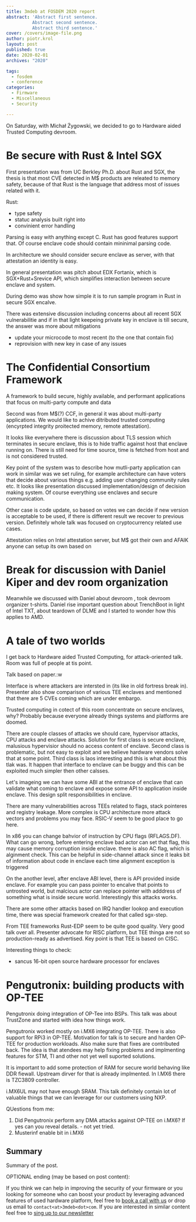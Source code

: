 ```yaml
---
title: 3mdeb at FOSDEM 2020 report
abstract: 'Abstract first sentence.
          Abstract second sentence.
          Abstract third sentence.'
cover: /covers/image-file.png
author: piotr.krol
layout: post
published: true
date: 2020-02-01
archives: "2020"

tags:
  - fosdem
  - conference
categories:
  - Firmware
  - Miscellaneous
  - Security

---
```


On Saturday, with Michał Żygowski, we decided to go to Hardware aided Trusted Computing devroom.

# Be secure with Rust & Intel SGX

First presentation was from UC Berkley Ph.D. about Rust and SGX, the thesis is
that most CVE detected in M$ products are releated to memory safety, because of
that Rust is the language that address most of issues related with it.

Rust:
- type safety
- statuc analysis built right into
- convinient error handling

Parsing is easy with anything except C. Rust has good features support that. Of
course enclave code should contain mininimal parsing code.

In architecture we should consider secure enclave as server, with that
attestation an identity is easy.

In general presentation was pitch about EDX Fortanix, which is SGX+Rust+Srevice
API, which simplifies interaction between secure enclave and system.

During demo was show how simple it is to run sample program in Rust in secure SGX encalve.

There was extensive discussion including concerns about all recent SGX
vulnerabilitie and if in that light keepeing private key in enclave is till
secure, the answer was more about mitigations
- update your microcode to most recent (to the one that contain fix)
- reprovision with new key in case of any issues

# The Confidential Consortium Framework

A framework to build secure, highly available, and performant applications that focus on multi-party compute and data

Second was from M$(?) CCF, in general it was about multi-party applications. We
would like to achive ditributed trusted computing (encyrpted integrity
proitected memory, remote attestation).

It looks like everywhere there is discussion about TLS session which terminates
in secure enclave, this is to hide traffic against host that enclave running
on. There is still need for time source, time is fetched from host and is not
considered trusted.

Key point of the system was to describe how mutli-party application can work in
similar was we set ruling, for example architecture can have voters that decide
about various things e.g. adding user changing community rules etc. It looks
like presentation discussed implementation/design of decision making system.
Of course everything use enclaves and secure communication.

Other case is code update, so based on votes we can decide if new version is
acceptable to be used, if there is different result we recover to previous
version. Definitely whole talk was focused on cryptocurrency related use cases.

Attestation relies on Intel attestation server, but M$ got their own and AFAIK
anyone can setup its own based on 

# Break for discussion with Daniel Kiper and dev room organization

Meanwhile we discussed with Daniel about devroom , took devroom organizer
t-shirts. Daniel rise important question about TrenchBoot in light of Intel
TXT, about teardown of DLME  and I started to wonder how this applies to AMD.

# A tale of two worlds

I get back to Hardware aided Trusted Computing, for attack-oriented talk. Room
was full of people at tis point.

Talk based on paper.:w

Interface is where attackers are intersted in (its like in old fortress break
in). Presenter also show comparison of various TEE enclaves and mentioned that
there are 5 CVEs coming which are under embargo.

Trusted computing in cotect of this room concentrate on secure enclaves, why?
Probably because everyone already things systems and platforms are doomed.

There are couple classes of attacks we should care, hypervisor attacks, CPU
attacks and enclave attacks. Solution for first class is secure enclave,
malusious hypervisior should no access content of enclave. Second class is
problematic, but not easy to exploit and we believe hardware vendors solve that
at some point. Third class is laos interesting and this is what about this tlak
was. It happen that interface to enclave can be buggy and this can be exploited
much simpler then other calsses.

Let's imageing we can have some ABI at the entrance of enclave that can
validate what coming to enclave and expose some API to application inside
enclave. This design split responsibilities in enclave.

There are many vulnerabilities across TEEs related to flags, stack pointeres
and registry leakage. More complex is CPU architecture more attack vectors and
problems you may face. RSIC-V seem to be good place to go here.

In x86 you can change bahvior of instruction by CPU flags (RFLAGS.DF). What can
go wrong, before entering enclave bad actor can set that flag, this may cause
memory corruption inside enclave. there is also AC flag, which is alginment
check. This can be helpful in side-channel attack since it leaks bit of
information about code in enclave each time alignment exception is triggered

On the another level, after enclave ABI level, there is API provided inside
enclave. For example you can pass pointer to encalve that points to untrosted
world, but malcious actor can replace pointer with adddress of something what
is inside secure world. Interestingly this attacks works.

There are some other attacks based on IRQ handler lookop and execution time,
there was special framework created for that called sgx-step.

From TEE frameworks Rust-EDP seem to be quite good quality. Very good talk over
all. Presenter advocate for RISC platform, but TEE thinga are not so
production-ready as advertised. Key point is that TEE is based on CISC.


Interesting things to check:
- sancus 16-bit open source hardware processor for enclaves

# Pengutronix: building products with OP-TEE

Pengutronix doing integration of OP-Tee into BSPs. This talk was about
TrustZone  and started with idea how things work.

Pengutronix worked mostly on i.MX6 integrating OP-TEE. There is also support
for RPi3 in OP-TEE. Motivation for talk is to secure and harden OP-TEE for
production workloads. Also make sure that fixes are contributed back. The idea
is that atendees may help fixing problems and implmenting features for STM, TI
and other not yet well suported solutions.

It is important to add some protection of RAM for secure world behaving like
DDR fiewall. Upstream dirver for that is already implmented. In I.MX6 there is
TZC3809 controller.

i.MX6UL may not have enough SRAM. This talk definitely contain lot of valuable
things that we can leverage for our customers using NXP.

QUestions from me:

1. Did Pengutronix perform any DMA attacks against OP-TEE on i.MX6? If yes can you reveal details. - not yet tried.
2. Musterinf enable bit in i.MX6

## Summary

Summary of the post.

OPTIONAL ending (may be based on post content):

If you think we can help in improving the security of your firmware or you
looking for someone who can boost your product by leveraging advanced features
of used hardware platform, feel free to [book a call with us](https://calendly.com/3mdeb/consulting-remote-meeting)
or drop us email to `contact<at>3mdeb<dot>com`. If you are interested in similar
content feel free to [sing up to our newsletter](http://eepurl.com/gfoekD)
